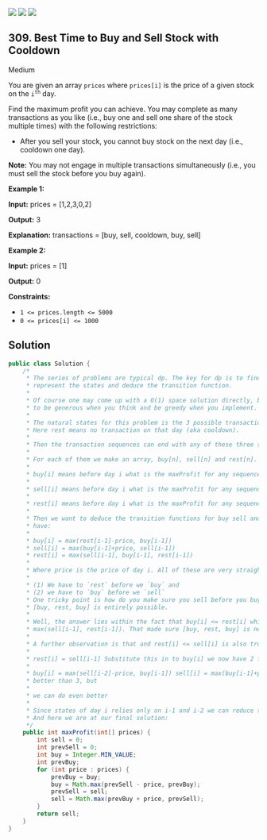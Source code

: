 [![](https://img.shields.io/github/stars/javadev/LeetCode-in-Java?label=Stars&style=flat-square)](https://github.com/javadev/LeetCode-in-Java)
[![](https://img.shields.io/github/forks/javadev/LeetCode-in-Java?label=Fork%20me%20on%20GitHub%20&style=flat-square)](https://github.com/javadev/LeetCode-in-Java/fork)
[![](https://img.shields.io/badge/-LeetCode%20in%20Kotlin-blue?style=flat-square)](https://github.com/javadev/LeetCode-in-Kotlin)

## 309\. Best Time to Buy and Sell Stock with Cooldown

Medium

You are given an array `prices` where `prices[i]` is the price of a given stock on the <code>i<sup>th</sup></code> day.

Find the maximum profit you can achieve. You may complete as many transactions as you like (i.e., buy one and sell one share of the stock multiple times) with the following restrictions:

*   After you sell your stock, you cannot buy stock on the next day (i.e., cooldown one day).

**Note:** You may not engage in multiple transactions simultaneously (i.e., you must sell the stock before you buy again).

**Example 1:**

**Input:** prices = [1,2,3,0,2]

**Output:** 3

**Explanation:** transactions = [buy, sell, cooldown, buy, sell] 

**Example 2:**

**Input:** prices = [1]

**Output:** 0 

**Constraints:**

*   `1 <= prices.length <= 5000`
*   `0 <= prices[i] <= 1000`

## Solution

```java
public class Solution {
    /*
     * The series of problems are typical dp. The key for dp is to find the variables to
     * represent the states and deduce the transition function.
     *
     * Of course one may come up with a O(1) space solution directly, but I think it is better
     * to be generous when you think and be greedy when you implement.
     *
     * The natural states for this problem is the 3 possible transactions : buy, sell, rest.
     * Here rest means no transaction on that day (aka cooldown).
     *
     * Then the transaction sequences can end with any of these three states.
     *
     * For each of them we make an array, buy[n], sell[n] and rest[n].
     *
     * buy[i] means before day i what is the maxProfit for any sequence end with buy.
     *
     * sell[i] means before day i what is the maxProfit for any sequence end with sell.
     *
     * rest[i] means before day i what is the maxProfit for any sequence end with rest.
     *
     * Then we want to deduce the transition functions for buy sell and rest. By definition we
     * have:
     *
     * buy[i] = max(rest[i-1]-price, buy[i-1])
     * sell[i] = max(buy[i-1]+price, sell[i-1])
     * rest[i] = max(sell[i-1], buy[i-1], rest[i-1])
     *
     * Where price is the price of day i. All of these are very straightforward. They simply represents :
     *
     * (1) We have to `rest` before we `buy` and
     * (2) we have to `buy` before we `sell`
     * One tricky point is how do you make sure you sell before you buy, since from the equations it seems that
     * [buy, rest, buy] is entirely possible.
     *
     * Well, the answer lies within the fact that buy[i] <= rest[i] which means rest[i] =
     * max(sell[i-1], rest[i-1]). That made sure [buy, rest, buy] is never occurred.
     *
     * A further observation is that and rest[i] <= sell[i] is also true therefore
     *
     * rest[i] = sell[i-1] Substitute this in to buy[i] we now have 2 functions instead of 3:
     *
     * buy[i] = max(sell[i-2]-price, buy[i-1]) sell[i] = max(buy[i-1]+price, sell[i-1]) This is
     * better than 3, but
     *
     * we can do even better
     *
     * Since states of day i relies only on i-1 and i-2 we can reduce the O(n) space to O(1).
     * And here we are at our final solution:
     */
    public int maxProfit(int[] prices) {
        int sell = 0;
        int prevSell = 0;
        int buy = Integer.MIN_VALUE;
        int prevBuy;
        for (int price : prices) {
            prevBuy = buy;
            buy = Math.max(prevSell - price, prevBuy);
            prevSell = sell;
            sell = Math.max(prevBuy + price, prevSell);
        }
        return sell;
    }
}
```